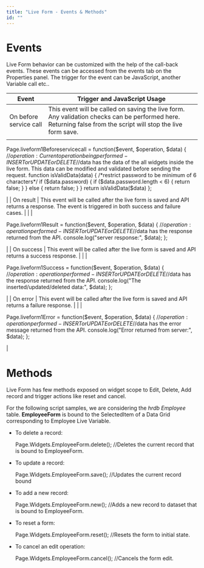 ```yaml
---
title: "Live Form - Events & Methods"
id: ""
---
```


# Events

Live Form behavior can be customized with the help of the call-back events. These events can be accessed from the events tab on the Properties panel. The trigger for the event can be JavaScript, another Variable call etc..

| Event | Trigger and JavaScript Usage |
| --- | --- |
| On before service call | This event will be called on saving the live form. Any validation checks can be performed here. Returning false from the script will stop the live form save. |
|  | 
Page.liveform1Beforeservicecall = function($event, $operation, $data) {
//$operation: Current operation being performed - INSERT or UPDATE or DELETE
//$data has the data of the all widgets inside the live form. This data can be modified and validated before sending the request.
        function isValidData(data) {
            /\*restrict password to be minimum of 6 characters\*/
            if ($data.password) {
                if ($data.password.length < 6) {
                    return false;
                }
            } else {
                return false;
            }
        }
        return isValidData($data)
};

 |
| On result | This event will be called after the live form is saved and API returns a response. The event is triggered in both success and failure cases. |
|  | 

Page.liveform1Result = function($event, $operation, $data) {
//$operation: operation  performed - INSERT or UPDATE or DELETE
//$data has the response returned from the API.
console.log("server response:", $data);
};

 |
| On success | This event will be called after the live form is saved and API returns a success response. |
|  | 

Page.liveform1Success = function($event, $operation, $data) {
//$operation: operation performed - INSERT or UPDATE or DELETE
//$data has the response returned from the API.
console.log("The inserted/updated/deleted data:", $data);
};

 |
| On error | This event will be called after the live form is saved and API returns a failure response. |
|  | 

Page.liveform1Error = function($event, $operation, $data) {
//$operation: operation performed - INSERT or UPDATE or DELETE
//$data has the error message returned from the API.
console.log("Error returned from server:", $data);
};

 |

# Methods

Live Form has few methods exposed on widget scope to Edit, Delete, Add record and trigger actions like reset and cancel.

For the following script samples, we are considering the _hrdb_ _Employee_ table. **EmployeeForm** is bound to the SelectedItem of a Data Grid corresponding to Employee Live Variable.

- To delete a record:
    
    Page.Widgets.EmployeeForm.delete(); //Deletes the current record that is bound to EmployeeForm.
    
- To update a record:
    
    Page.Widgets.EmployeeForm.save(); //Updates the current record bound
    
- To add a new record:
    
    Page.Widgets.EmployeeForm.new(); //Adds a new record to dataset that is bound to EmployeeForm.
    
- To reset a form:
    
    Page.Widgets.EmployeeForm.reset(); //Resets the form to initial state.
    
- To cancel an edit operation:
    
    Page.Widgets.EmployeeForm.cancel(); //Cancels the form edit.
    
     

